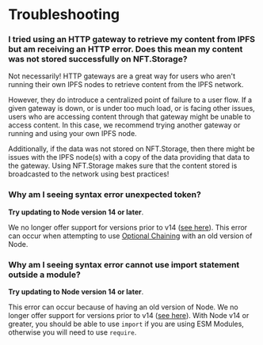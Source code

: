 

# Troubleshooting


### I tried using an HTTP gateway to retrieve my content from IPFS but am receiving an HTTP error. Does this mean my content was not stored successfully on NFT.Storage?

Not necessarily! HTTP gateways are a great way for users who aren't running their own IPFS nodes to retrieve content from the IPFS network. 

However, they do introduce a centralized point of failure to a user flow. If a given gateway is down, or is under too much load, or is facing other issues, users who are accessing content through that gateway might be unable to access content. In this case, we recommend trying another gateway or running and using your own IPFS node.

Additionally, if the data was not stored on NFT.Storage, then there might be issues with the IPFS node(s) with a copy of the data providing that data to the gateway. Using NFT.Storage makes sure that the content stored is broadcasted to the network using best practices!

### Why am I seeing syntax error unexpected token?

**Try updating to Node version 14 or later**. 

We no longer offer support for versions prior to v14 ([see here](https://nft.storage/faq/#why-don't-you-support-versions-of-node-prior-to-v14)). This error can occur when attempting to use [Optional Chaining](https://developer.mozilla.org/en-US/docs/Web/JavaScript/Reference/Operators/Optional_chaining#browser_compatibility) with an old version of Node.

### Why am I seeing syntax error cannot use import statement outside a module?

**Try updating to Node version 14 or later**. 

This error can occur because of having an old version of Node. We no longer offer support for versions prior to v14 ([see here](https://nft.storage/faq/#why-don't-you-support-versions-of-node-prior-to-v14)). With Node v14 or greater, you should be able to use `import` if you are using ESM Modules, otherwise you will need to use `require`.

